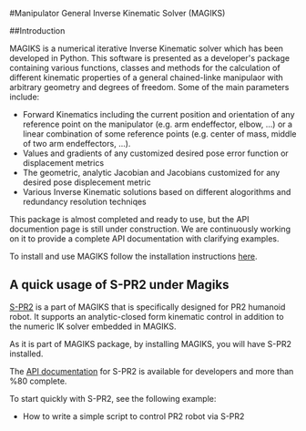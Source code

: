 #Manipulator General Inverse Kinematic Solver (MAGIKS)

##Introduction

MAGIKS is a numerical iterative Inverse Kinematic solver which has been developed in Python. This software is presented as a developer's package containing various functions, classes and methods for the calculation of different kinematic properties of a general chained-linke
manipulaor with arbitrary geometry and degrees of freedom. Some of the main parameters include:

* Forward Kinematics including the current position and orientation of any reference point on the manipulator (e.g. arm endeffector, elbow, ...) or a linear combination of some reference points (e.g. center of mass, middle of two arm endeffectors, ...). 
* Values and gradients of any customized desired pose error function or displacement metrics
* The geometric, analytic Jacobian and Jacobians customized for any desired pose displecement metric
* Various Inverse Kinematic solutions based on different alogorithms and redundancy resolution techniqes 

This package is almost completed and ready to use, but the API documention page is still under construction.
We are continuously working on it to provide a complete API documentation with clarifying examples.

To install and use MAGIKS follow the installation instructions [here](). 

## A quick usage of S-PR2 under Magiks

[S-PR2](https://github.com/uts-magic-lab/Magiks/blob/master/documentation/s-pr2/README.md)
is a part of MAGIKS that is specifically designed for PR2 humanoid robot.
It supports an analytic-closed form kinematic control in addition to the numeric IK solver embedded in MAGIKS. 

As it is part of MAGIKS package, by installing MAGIKS, you will have S-PR2 installed. 

The [API documentation](http://uts-magic-lab.github.io/Magiks/namespacemagiks_1_1specific__geometries_1_1pr2.html)
for S-PR2 is available for developers and more than %80 complete.

To start quickly with S-PR2, see the following example:

* How to write a simple script to control PR2 robot via S-PR2


